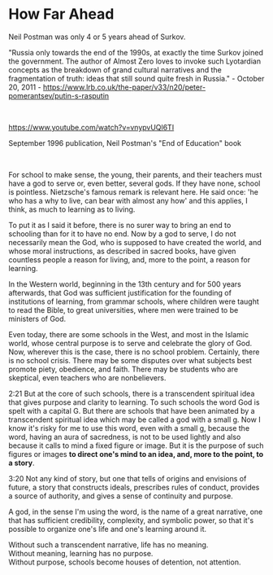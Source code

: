 # How Far Ahead

Neil Postman was only 4 or 5 years ahead of Surkov.

"Russia only towards the end of the 1990s, at exactly the time Surkov joined the government. The author of Almost Zero loves to invoke such Lyotardian concepts as the breakdown of grand cultural narratives and the fragmentation of truth: ideas that still sound quite fresh in Russia." - October 20, 2011 - https://www.lrb.co.uk/the-paper/v33/n20/peter-pomerantsev/putin-s-rasputin

&nbsp;

https://www.youtube.com/watch?v=vnypvUQl6TI

September 1996 publication, Neil Postman's "End of Education" book

&nbsp;


For school to make sense, the young, their parents, and their teachers
must have a god to serve or, even better, several gods.
If they have none, school is pointless.
Nietzsche's famous remark is relevant here. He said once:
'he who has a why to live, can bear with almost any how'
and this applies, I think, as much to learning as to living.

To put it as I said it before,
there is no surer way to bring an end to schooling than for it to have no end.
Now by a god to serve,
I do not necessarily mean the God,
who is supposed to have created the world,
and whose moral instructions, as described in sacred books,
have given countless people a reason for living,
and, more to the point, a reason for learning.

In the Western world,
beginning in the 13th century and for 500 years afterwards,
that God was sufficient justification for the founding of institutions of learning,
from grammar schools, where children were taught to read the Bible,
to great universities, where men were trained to be ministers of God.

Even today, there are some schools in the West,
and most in the Islamic world, whose central purpose
is to serve and celebrate the glory of God.
Now, wherever this is the case, there is no school problem.
Certainly, there is no school crisis.
There may be some disputes over what subjects best promote piety, obedience, and faith.
There may be students who are skeptical, even teachers who are nonbelievers.

2:21 But at the core of such schools, there is a transcendent spiritual idea
that gives purpose and clarity to learning.
To such schools the word God is spelt with a capital G.
But there are schools that have been animated by a transcendent spiritual idea
which may be called a god with a small g.
Now I know it's risky for me to use this word, even with a small g,
because the word, having an aura of sacredness, is not to be used lightly
and also because it calls to mind a fixed figure or image.
But it is the purpose of such figures or images
**to direct one's mind to an idea,
and, more to the point, to a story**.

3:20 Not any kind of story,
but one that tells of origins and envisions of future,
a story that constructs ideals, prescribes rules of conduct,
provides a source of authority, and gives a sense of continuity and purpose.

A god, in the sense I'm using the word, is the name of a great narrative,
one that has sufficient credibility, complexity, and symbolic power,
so that it's possible to organize one's life and one's learning around it.

Without such a transcendent narrative, life has no meaning.    
Without meaning, learning has no purpose.    
Without purpose, schools become houses of detention, not attention.    

